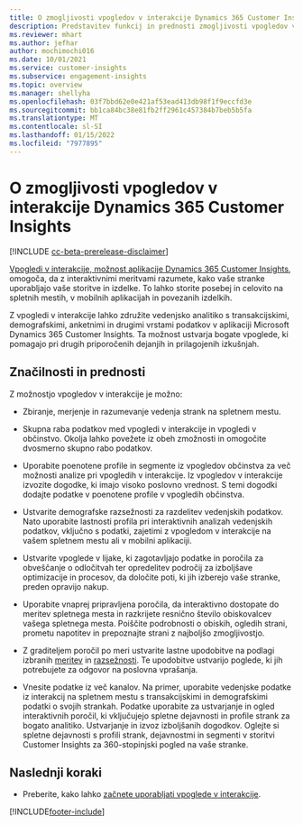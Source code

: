 ```yaml
---
title: O zmogljivosti vpogledov v interakcije Dynamics 365 Customer Insights
description: Predstavitev funkcij in prednosti zmogljivosti vpogledov v interakcije.
ms.reviewer: mhart
ms.author: jefhar
author: mochimochi016
ms.date: 10/01/2021
ms.service: customer-insights
ms.subservice: engagement-insights
ms.topic: overview
ms.manager: shellyha
ms.openlocfilehash: 03f7bbd62e0e421af53ead413db98f1f9eccfd3e
ms.sourcegitcommit: bb1ca84bc38e81fb2ff2961c457384b7beb5b5fa
ms.translationtype: MT
ms.contentlocale: sl-SI
ms.lasthandoff: 01/15/2022
ms.locfileid: "7977895"
---
```

# <a name="about-dynamics-365-customer-insights-engagement-insights-capability"></a>O zmogljivosti vpogledov v interakcije Dynamics 365 Customer Insights 

[!INCLUDE [cc-beta-prerelease-disclaimer](includes/cc-beta-prerelease-disclaimer.md)]

[Vpogledi v interakcije, možnost aplikacije Dynamics 365 Customer Insights](https://dynamics.microsoft.com/ai/customer-insights/engagement-insights-capability/), omogoča, da z interaktivnimi meritvami razumete, kako vaše stranke uporabljajo vaše storitve in izdelke. To lahko storite posebej in celovito na spletnih mestih, v mobilnih aplikacijah in povezanih izdelkih.

Z vpogledi v interakcije lahko združite vedenjsko analitiko s transakcijskimi, demografskimi, anketnimi in drugimi vrstami podatkov v aplikaciji Microsoft Dynamics 365 Customer Insights. Ta možnost ustvarja bogate vpoglede, ki pomagajo pri drugih priporočenih dejanjih in prilagojenih izkušnjah.

## <a name="features-and-benefits"></a>Značilnosti in prednosti

Z možnostjo vpogledov v interakcije je možno:

- Zbiranje, merjenje in razumevanje vedenja strank na spletnem mestu.

- Skupna raba podatkov med vpogledi v interakcije in vpogledi v občinstvo. Okolja lahko povežete iz obeh zmožnosti in omogočite dvosmerno skupno rabo podatkov.

- Uporabite poenotene profile in segmente iz vpogledov občinstva za več možnosti analize pri vpogledih v interakcije. Iz vpogledov v interakcije izvozite dogodke, ki imajo visoko poslovno vrednost. S temi dogodki dodajte podatke v poenotene profile v vpogledih občinstva.

- Ustvarite demografske razsežnosti za razdelitev vedenjskih podatkov. Nato uporabite lastnosti profila pri interaktivnih analizah vedenjskih podatkov, vključno s podatki, zajetimi z vpogledom v interakcije na vašem spletnem mestu ali v mobilni aplikaciji.

- Ustvarite vpoglede v lijake, ki zagotavljajo podatke in poročila za obveščanje o odločitvah ter opredelitev področij za izboljšave optimizacije in procesov, da določite poti, ki jih izberejo vaše stranke, preden opravijo nakup. 

-  Uporabite vnaprej pripravljena poročila, da interaktivno dostopate do meritev spletnega mesta in razkrijete resnično število obiskovalcev vašega spletnega mesta. Poiščite podrobnosti o obiskih, ogledih strani, prometu napotitev in prepoznajte strani z najboljšo zmogljivostjo.

- Z graditeljem poročil po meri ustvarite lastne upodobitve na podlagi izbranih [meritev](glossary.md) in [razsežnosti](glossary.md). Te upodobitve ustvarijo poglede, ki jih potrebujete za odgovor na poslovna vprašanja.

- Vnesite podatke iz več kanalov. Na primer, uporabite vedenjske podatke iz interakcij na spletnem mestu s transakcijskimi in demografskimi podatki o svojih strankah. Podatke uporabite za ustvarjanje in ogled interaktivnih poročil, ki vključujejo spletne dejavnosti in profile strank za bogato analitiko. Ustvarjanje in izvoz izboljšanih dogodkov. Oglejte si spletne dejavnosti s profili strank, dejavnostmi in segmenti v storitvi Customer Insights za 360-stopinjski pogled na vaše stranke.

## <a name="next-steps"></a>Naslednji koraki

- Preberite, kako lahko [začnete uporabljati vpoglede v interakcije](get-started.md).


[!INCLUDE[footer-include](../includes/footer-banner.md)]
